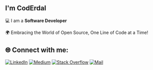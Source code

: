 ## I'm **CodErdal**
💻 I am a **Software Developer**

🌍 Embracing the World of Open Source, One Line of Code at a Time!


## 🌐 Connect with me:
[![LinkedIn](https://img.shields.io/badge/LinkedIn-%230077B5.svg?logo=linkedin&logoColor=white)](https://linkedin.com/in/muhammederdal) [![Medium](https://img.shields.io/badge/Medium-12100E?logo=medium&logoColor=white)](https://medium.com/@coderdal) [![Stack Overflow](https://img.shields.io/badge/-Stackoverflow-FE7A16?logo=stack-overflow&logoColor=white)](https://stackoverflow.com/users/15223969) [![Mail](https://img.shields.io/badge/Gmail-D14836?logo=gmail&logoColor=white)](mailto:erdalcodes@gmail.com)
